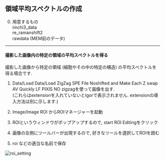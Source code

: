 ## 領域平均スペクトルの作成  

0. 用意するもの  
imchi3_data  
re_ramanshift2  
rawdata (MEM前のデータ)  


---
#### 撮影した画像内の特定の領域の平均スペクトルを得る  
撮影した画像から特定の領域 (細胞やその中の特定の構造) の平均スペクトルを得る場合です.   

1. Data/Load Data/Load ZigZag SPE File Noshifted and Make Each Z swap AV Quickly LF PIXIS NO zigzagを使って画像を出す.   
(これらはextensionを入れていないとIgorで表示されません. extensionの導入方法は別に示します.)

2. Image/Image ROI からROIマネージャーを起動  

3. ROIというウィンドウがポップアップするので, start ROI Editingをクリック 

4. 画像の左側にツールバーが出現するので, 好きなツールを選択してROIを囲む  

5. roi などの適当な名前で保存  

![roi_setting](https://user-images.githubusercontent.com/59829168/111895116-afb93000-8a53-11eb-9003-e7ae4fcd92e2.jpg)


